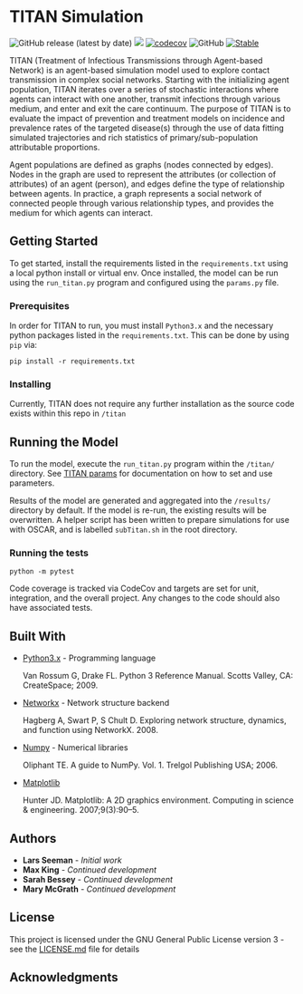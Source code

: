 # TITAN Simulation

![GitHub release (latest by date)](https://img.shields.io/github/v/release/marshall-lab/TITAN) ![](https://github.com/marshall-lab/TITAN/workflows/Unit%20Tests/badge.svg) [![codecov](https://codecov.io/gh/marshall-lab/TITAN/branch/develop/graph/badge.svg?token=wjkExshhyh)](https://codecov.io/gh/marshall-lab/TITAN) ![GitHub](https://img.shields.io/github/license/marshall-lab/TITAN) [![Stable](https://img.shields.io/badge/docs-stable-blue.svg)](https://https://marshall-lab.github.io/TITAN/)

TITAN (Treatment of Infectious Transmissions through Agent-based Network) is an agent-based simulation model used to explore contact transmission in complex social networks. Starting with the initializing agent population, TITAN iterates over a series of stochastic interactions where agents can interact with one another, transmit infections through various medium, and enter and exit the care continuum. The purpose of TITAN is to evaluate the impact of prevention and treatment models on incidence and prevalence rates of the targeted disease(s) through the use of data fitting simulated trajectories and rich statistics of primary/sub-population attributable proportions.

Agent populations are defined as graphs (nodes connected by edges). Nodes in the graph are used to represent the attributes (or collection of attributes) of an agent (person), and edges define the type of relationship between agents. In practice, a graph represents a social network of connected people through various relationship types, and provides the medium for which agents can interact.

## Getting Started

To get started, install the requirements listed in the `requirements.txt` using a local python install or virtual env. Once installed, the model can be run using the `run_titan.py` program and configured using the `params.py` file.

### Prerequisites

In order for TITAN to run, you must install `Python3.x` and the necessary python packages listed in the `requirements.txt`. This can be done by using `pip` via:

```
pip install -r requirements.txt
```

### Installing

Currently, TITAN does not require any further installation as the source code exists within this repo in `/titan`

## Running the Model

To run the model, execute the `run_titan.py` program within the `/titan/` directory. See [TITAN params](https://marshall-lab.github.io/titan-params-app) for documentation on how to set and use parameters.

Results of the model are generated and aggregated into the `/results/` directory by default. If the model is re-run, the existing results will be overwritten. A helper script has been written to prepare simulations for use with OSCAR, and is labelled `subTitan.sh` in the root directory.


### Running the tests

`python -m pytest`

Code coverage is tracked via CodeCov and targets are set for unit, integration, and the overall project.  Any changes to the code should also have associated tests.


## Built With
* [Python3.x](https://www.python.org/downloads/release/python-374/) - Programming language

  Van Rossum G, Drake FL. Python 3 Reference Manual. Scotts Valley, CA: CreateSpace; 2009.

* [Networkx](https://networkx.github.io/) - Network structure backend

  Hagberg A, Swart P, S Chult D. Exploring network structure, dynamics, and function using NetworkX. 2008.

* [Numpy](http://www.numpy.org/) - Numerical libraries

  Oliphant TE. A guide to NumPy. Vol. 1. Trelgol Publishing USA; 2006.

* [Matplotlib]()

  Hunter JD. Matplotlib: A 2D graphics environment. Computing in science &amp; engineering. 2007;9(3):90–5.


## Authors

* **Lars Seeman** - *Initial work*
* **Max King** - *Continued development*
* **Sarah Bessey** - *Continued development*
* **Mary McGrath** - *Continued development*

## License

This project is licensed under the GNU General Public License version 3 - see the [LICENSE.md](LICENSE.md) file for details

## Acknowledgments
